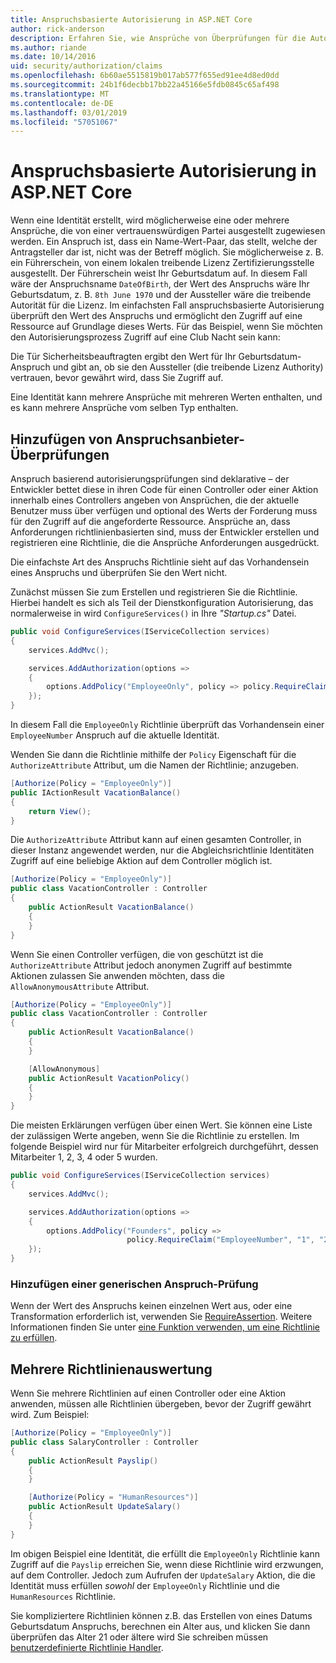 ```yaml
---
title: Anspruchsbasierte Autorisierung in ASP.NET Core
author: rick-anderson
description: Erfahren Sie, wie Ansprüche von Überprüfungen für die Autorisierung in ASP.NET Core-Apps hinzufügen.
ms.author: riande
ms.date: 10/14/2016
uid: security/authorization/claims
ms.openlocfilehash: 6b60ae5515819b017ab577f655ed91ee4d8ed0dd
ms.sourcegitcommit: 24b1f6decbb17bb22a45166e5fdb0845c65af498
ms.translationtype: MT
ms.contentlocale: de-DE
ms.lasthandoff: 03/01/2019
ms.locfileid: "57051067"
---
```

# <a name="claims-based-authorization-in-aspnet-core"></a>Anspruchsbasierte Autorisierung in ASP.NET Core

<a name="security-authorization-claims-based"></a>

Wenn eine Identität erstellt, wird möglicherweise eine oder mehrere Ansprüche, die von einer vertrauenswürdigen Partei ausgestellt zugewiesen werden. Ein Anspruch ist, dass ein Name-Wert-Paar, das stellt, welche der Antragsteller dar ist, nicht was der Betreff möglich. Sie möglicherweise z. B. ein Führerschein, von einem lokalen treibende Lizenz Zertifizierungsstelle ausgestellt. Der Führerschein weist Ihr Geburtsdatum auf. In diesem Fall wäre der Anspruchsname `DateOfBirth`, der Wert des Anspruchs wäre Ihr Geburtsdatum, z. B. `8th June 1970` und der Aussteller wäre die treibende Autorität für die Lizenz. Im einfachsten Fall anspruchsbasierte Autorisierung überprüft den Wert des Anspruchs und ermöglicht den Zugriff auf eine Ressource auf Grundlage dieses Werts. Für das Beispiel, wenn Sie möchten den Autorisierungsprozess Zugriff auf eine Club Nacht sein kann:

Die Tür Sicherheitsbeauftragten ergibt den Wert für Ihr Geburtsdatum-Anspruch und gibt an, ob sie den Aussteller (die treibende Lizenz Authority) vertrauen, bevor gewährt wird, dass Sie Zugriff auf.

Eine Identität kann mehrere Ansprüche mit mehreren Werten enthalten, und es kann mehrere Ansprüche vom selben Typ enthalten.

## <a name="adding-claims-checks"></a>Hinzufügen von Anspruchsanbieter-Überprüfungen

Anspruch basierend autorisierungsprüfungen sind deklarative – der Entwickler bettet diese in ihren Code für einen Controller oder einer Aktion innerhalb eines Controllers angeben von Ansprüchen, die der aktuelle Benutzer muss über verfügen und optional des Werts der Forderung muss für den Zugriff auf die angeforderte Ressource. Ansprüche an, dass Anforderungen richtlinienbasierten sind, muss der Entwickler erstellen und registrieren eine Richtlinie, die die Ansprüche Anforderungen ausgedrückt.

Die einfachste Art des Anspruchs Richtlinie sieht auf das Vorhandensein eines Anspruchs und überprüfen Sie den Wert nicht.

Zunächst müssen Sie zum Erstellen und registrieren Sie die Richtlinie. Hierbei handelt es sich als Teil der Dienstkonfiguration Autorisierung, das normalerweise in wird `ConfigureServices()` in Ihre *"Startup.cs"* Datei.

```csharp
public void ConfigureServices(IServiceCollection services)
{
    services.AddMvc();

    services.AddAuthorization(options =>
    {
        options.AddPolicy("EmployeeOnly", policy => policy.RequireClaim("EmployeeNumber"));
    });
}
```

In diesem Fall die `EmployeeOnly` Richtlinie überprüft das Vorhandensein einer `EmployeeNumber` Anspruch auf die aktuelle Identität.

Wenden Sie dann die Richtlinie mithilfe der `Policy` Eigenschaft für die `AuthorizeAttribute` Attribut, um die Namen der Richtlinie; anzugeben.

```csharp
[Authorize(Policy = "EmployeeOnly")]
public IActionResult VacationBalance()
{
    return View();
}
```

Die `AuthorizeAttribute` Attribut kann auf einen gesamten Controller, in dieser Instanz angewendet werden, nur die Abgleichsrichtlinie Identitäten Zugriff auf eine beliebige Aktion auf dem Controller möglich ist.

```csharp
[Authorize(Policy = "EmployeeOnly")]
public class VacationController : Controller
{
    public ActionResult VacationBalance()
    {
    }
}
```

Wenn Sie einen Controller verfügen, die von geschützt ist die `AuthorizeAttribute` Attribut jedoch anonymen Zugriff auf bestimmte Aktionen zulassen Sie anwenden möchten, dass die `AllowAnonymousAttribute` Attribut.

```csharp
[Authorize(Policy = "EmployeeOnly")]
public class VacationController : Controller
{
    public ActionResult VacationBalance()
    {
    }

    [AllowAnonymous]
    public ActionResult VacationPolicy()
    {
    }
}
```

Die meisten Erklärungen verfügen über einen Wert. Sie können eine Liste der zulässigen Werte angeben, wenn Sie die Richtlinie zu erstellen. Im folgende Beispiel wird nur für Mitarbeiter erfolgreich durchgeführt, dessen Mitarbeiter 1, 2, 3, 4 oder 5 wurden.

```csharp
public void ConfigureServices(IServiceCollection services)
{
    services.AddMvc();

    services.AddAuthorization(options =>
    {
        options.AddPolicy("Founders", policy =>
                          policy.RequireClaim("EmployeeNumber", "1", "2", "3", "4", "5"));
    });
}
```

### <a name="add-a-generic-claim-check"></a>Hinzufügen einer generischen Anspruch-Prüfung

Wenn der Wert des Anspruchs keinen einzelnen Wert aus, oder eine Transformation erforderlich ist, verwenden Sie [RequireAssertion](/dotnet/api/microsoft.aspnetcore.authorization.authorizationpolicybuilder.requireassertion). Weitere Informationen finden Sie unter [eine Funktion verwenden, um eine Richtlinie zu erfüllen](xref:security/authorization/policies#using-a-func-to-fulfill-a-policy).

## <a name="multiple-policy-evaluation"></a>Mehrere Richtlinienauswertung

Wenn Sie mehrere Richtlinien auf einen Controller oder eine Aktion anwenden, müssen alle Richtlinien übergeben, bevor der Zugriff gewährt wird. Zum Beispiel:

```csharp
[Authorize(Policy = "EmployeeOnly")]
public class SalaryController : Controller
{
    public ActionResult Payslip()
    {
    }

    [Authorize(Policy = "HumanResources")]
    public ActionResult UpdateSalary()
    {
    }
}
```

Im obigen Beispiel eine Identität, die erfüllt die `EmployeeOnly` Richtlinie kann Zugriff auf die `Payslip` erreichen Sie, wenn diese Richtlinie wird erzwungen, auf dem Controller. Jedoch zum Aufrufen der `UpdateSalary` Aktion, die die Identität muss erfüllen *sowohl* der `EmployeeOnly` Richtlinie und die `HumanResources` Richtlinie.

Sie kompliziertere Richtlinien können z.B. das Erstellen von eines Datums Geburtsdatum Anspruchs, berechnen ein Alter aus, und klicken Sie dann überprüfen das Alter 21 oder ältere wird Sie schreiben müssen [benutzerdefinierte Richtlinie Handler](xref:security/authorization/policies).
